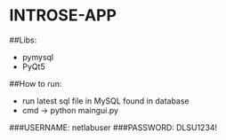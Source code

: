 # INTROSE-APP

##Libs:
* pymysql
* PyQt5

##How to run:
* run latest sql file in MySQL found in database
* cmd -> python maingui.py

###USERNAME: netlabuser
###PASSWORD: DLSU1234!